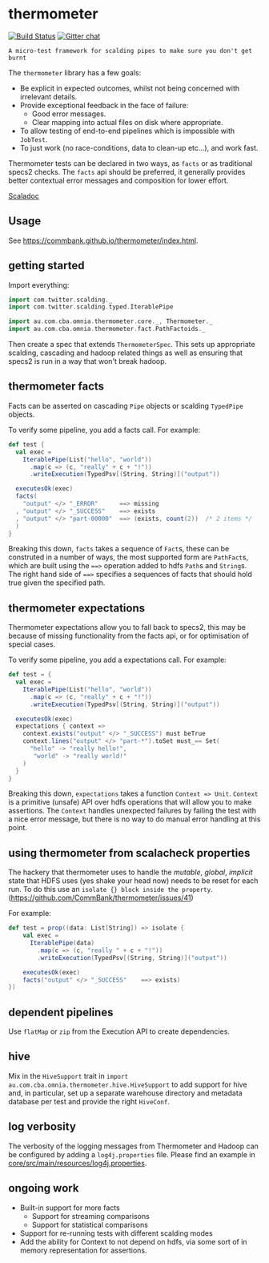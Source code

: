 thermometer
===========

[![Build Status](https://travis-ci.org/CommBank/thermometer.svg?branch=master)](https://travis-ci.org/CommBank/thermometer)
[![Gitter chat](https://badges.gitter.im/CommBank.png)](https://gitter.im/CommBank)

```
A micro-test framework for scalding pipes to make sure you don't get burnt
```

The `thermometer` library has a few goals:
 - Be explicit in expected outcomes, whilst not being concerned with irrelevant details.
 - Provide exceptional feedback in the face of failure:
   - Good error messages.
   - Clear mapping into actual files on disk where appropriate.
 - To allow testing of end-to-end pipelines which is impossible with `JobTest`.
 - To just work (no race-conditions, data to clean-up etc...), and work fast.


Thermometer tests can be declared in two ways, as `facts` or as traditional specs2
checks. The `facts` api should be preferred, it generally provides better contextual
error messages and composition for lower effort.

[Scaladoc](https://commbank.github.io/thermometer/latest/api/index.html)

Usage
-----

See https://commbank.github.io/thermometer/index.html.

getting started
---------------

Import everything:

```scala
import com.twitter.scalding._
import com.twitter.scalding.typed.IterablePipe

import au.com.cba.omnia.thermometer.core._, Thermometer._
import au.com.cba.omnia.thermometer.fact.PathFactoids._
```

Then create a spec that extends `ThermometerSpec`. This sets up appropriate scalding,
cascading and hadoop related things as well as ensuring that specs2 is run in a
way that won't break hadoop.


thermometer facts
-----------------

Facts can be asserted on cascading `Pipe` objects or scalding `TypedPipe` objects.

To verify some pipeline, you add a facts call. For example:

```scala
def test {
  val exec =
    IterablePipe(List("hello", "world"))
      .map(c => (c, "really" + c + "!"))
      .writeExecution(TypedPsv[(String, String)]("output"))

  executesOk(exec)
  facts(
    "output" </> "_ERROR"      ==> missing
  , "output" </> "_SUCCESS"    ==> exists
  , "output" </> "part-00000"  ==> (exists, count(2))  /* 2 items */
  )
}
```

Breaking this down, `facts` takes a sequence of `Fact`s, these
can be construted in a number of ways, the most supported form are `PathFact`s,
which are built using the `==>` operation added to hdfs `Path`s and `String`s.
The right hand side of `==>` specifies a sequences of facts that should hold
true given the specified path.


thermometer expectations
------------------------

Thermometer expectations allow you to fall back to specs2, this may be because
of missing functionality from the facts api, or for optimisation of special
cases.

To verify some pipeline, you add a expectations call. For example:

```scala
def test = {
  val exec =
    IterablePipe(List("hello", "world"))
      .map(c => (c, "really" + c + "!"))
      .writeExecution(TypedPsv[(String, String)]("output"))

  executesOk(exec)
  expectations { context =>
    context.exists("output" </> "_SUCCESS") must beTrue
    context.lines("output" </> "part-*").toSet must_== Set(
      "hello" -> "really hello!",
       "world" -> "really world!"
    )
  }
}
```

Breaking this down, `expectations` takes a function `Context => Unit`.
`Context` is a primitive (unsafe) API over hdfs operations that will allow you
to make assertions. The `Context` handles unexpected failures by failing the
test with a nice error message, but there is no way to do manual error handling
at this point.

using thermometer from scalacheck properties
--------------------------------------------

The hackery that thermometer uses to handle the _mutable_, _global_, _implicit_ state that
HDFS uses (yes shake your head now) needs to be reset for each run. To do this use an
`isolate {} block inside the property`. (https://github.com/CommBank/thermometer/issues/41)

For example:

```scala
def test = prop((data: List[String]) => isolate {
    val exec =
      IterablePipe(data)
        .map(c => (c, "really " + c + "!"))
        .writeExecution(TypedPsv[(String, String)]("output"))

    executesOk(exec)
    facts("output" </> "_SUCCESS"    ==> exists)
})
```

dependent pipelines
-------------------

Use `flatMap` or `zip` from the Execution API to create dependencies.

hive
----

Mix in the `HiveSupport` trait in `import au.com.cba.omnia.thermometer.hive.HiveSupport` to add
support for hive and, in particular, set up a separate warehouse directory and metadata database per
test and provide the right `HiveConf`.

log verbosity
-------------

The verbosity of the logging messages from Thermometer and Hadoop can be configured by adding a
`log4j.properties` file. Please find an example in
[core/src/main/resources/log4j.properties](core/src/main/resources/log4j.properties).

ongoing work
------------

 - Built-in support for more facts
   - Support for streaming comparisons
   - Support for statistical comparisons
  - Support for re-running tests with different scalding modes
 - Add the ability for Context to not depend on hdfs, via some
   sort of in memory representation for assertions.

